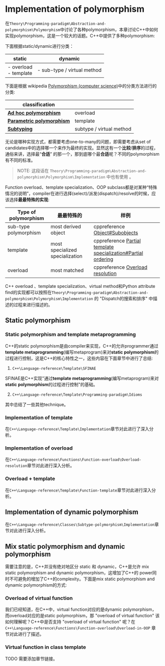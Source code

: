 # Implementation of polymorphism

在`Theory\Programming-paradigm\Abstraction-and-polymorphism\Polymorphism`中讨论了各种polymorphism，本章讨论C++中如何实现polymorphism，这是一个较大的话题。C++中提供了多种polymorphism:

下面根据static/dynamic进行分类：

| static                    | dynamic                     |
| ------------------------- | --------------------------- |
| - overload <br>- template | - sub-type / virtual method |

下面是根据 wikipedia [Polymorphism (computer science)](https://en.wikipedia.org/wiki/Polymorphism_(computer_science))中的分类方法进行的分类: 

| classification                                               |                          |
| ------------------------------------------------------------ | ------------------------ |
| [**Ad hoc polymorphism**](https://en.wikipedia.org/wiki/Ad_hoc_polymorphism) | overload                 |
| [**Parametric polymorphism**](https://en.wikipedia.org/wiki/Parametric_polymorphism) | template                 |
| [**Subtyping**](https://en.wikipedia.org/wiki/Subtyping)     | subtype / virtual method |

无论是哪种实现方式，都需要考虑one-to-many的问题，即需要考虑从set  of candidates中的选择哪一个来作为最终的实现。显然这有一个**比较**/**排序**的过程，通俗来讲，选择最“**合适**” 的那一个，那到底哪个最**合适**呢？不同的polymorphism有不同的标准。

> NOTE: 这段话在 `Theory\Programming-paradigm\Abstraction-and-polymorphism\Polymorphism\Implementation` 中也有使用 。

Function overload、template specialization、OOP subclass都是对某种“特殊情况的说明”，compiler在进行选择(select)/派发(dispatch)/resolve的时候，应该选择**最最特殊的实现**: 

| Type of polymorphism  | 最最特殊的                      | 样例                                                         |
| --------------------- | ------------------------------- | ------------------------------------------------------------ |
| sub-type polymorphism | most derived object             | cppreference [Object#Subobjects](https://en.cppreference.com/w/cpp/language/object#Subobjects) |
| template              | most specialized specialization | cppreference [Partial template specialization#Partial ordering](https://en.cppreference.com/w/cpp/language/partial_specialization#Partial_ordering) |
| overload              | most matched                    | cppreference [Overload resolution](https://en.cppreference.com/w/cpp/language/overload_resolution) |

C++ overload 、template specialization、virtual method和Python attribute find的实现都可以按照在`Theory\Programming-paradigm\Abstraction-and-polymorphism\Polymorphism\Implementation` 的 "Dispatch的搜索和排序" 中描述的过程来进行描述的。

## Static polymorphism

### Static polymorphism and template metaprogramming

C++的static polymorphism是由compiler来实现，C++的允许programmer通过**template metaprogramming**(编写metaprogram)来对**static polymorphism**的过程进行控制，这是C++的核心特性之一，这些内容在下面章节中进行了总结:

1) `C++\Language-reference\Template\SFINAE`

SFINAE是C++实现"通过**template metaprogramming**(编写metaprogram)来对**static polymorphism**的过程进行控制"的基础。

2) `C++\Language-reference\Template\Programming-paradigm\Idioms`

其中总结了一些其他technique。

### Implementation of template

在`C++\Language-reference\Template\Implementation`章节对此进行了深入分析。



### Implementation of overload 

在`C++\Language-reference\Functions\Function-overload\Overload-resolution`章节对此进行深入分析。

### Overload + template

在`C++\Language-reference\Template\Function-template`章节对此进行深入分析。

## Implementation of dynamic polymorphism

在`C++\Language-reference\Classes\Subtype-polymorphism\Implementation`章节对此进行深入分析。

## Mix static polymorphism and dynamic polymorphism

需要注意的是，C++并没有绝对地区分 static 和 dynamic，C++是允许 mix static polymorphism and dynamic polymorphism，这增加了C++的 power同时不可避免的增加了C++的complexity。下面是mix static polymorphism and dynamic polymorphism的方式: 

### Overload of virtual function

我们已经知道，在C++中，virtual function对应的是dynamic polymorphism，而overload对应的是static polymorphism，那 "overload of virtual function" 该如何理解呢？C++中是否支持 "overload of virtual function" 呢？在 `C++\Language-reference\Functions\Function-overload\Overload-in-OOP` 章节对此进行了描述。

### Virtual function in class template

TODO 需要添加章节链接。
